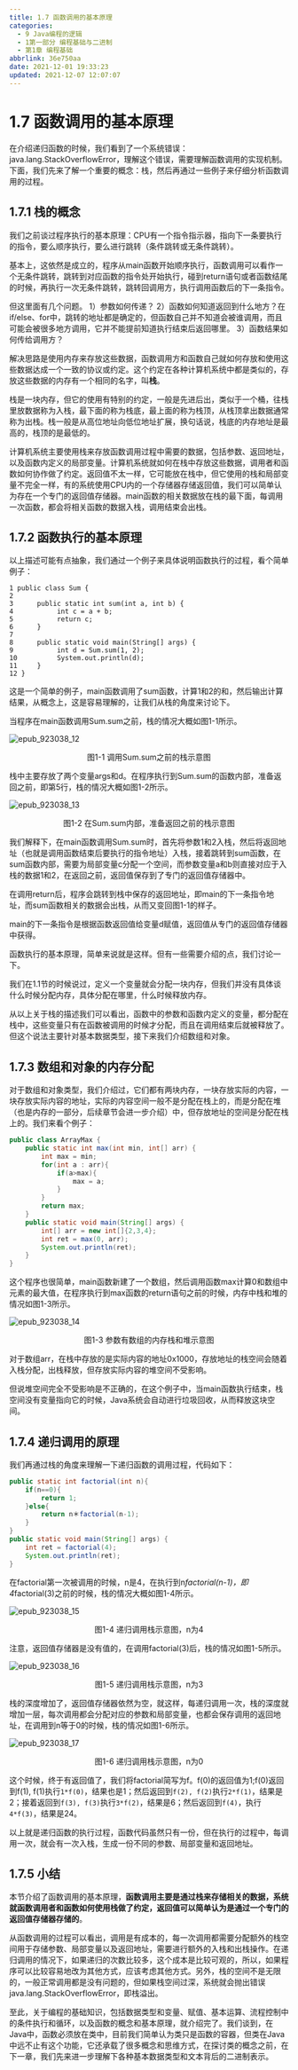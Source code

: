```yaml
---
title: 1.7 函数调用的基本原理
categories:
  - 9 Java编程的逻辑
  - 1第一部分 编程基础与二进制
  - 第1章 编程基础
abbrlink: 36e750aa
date: 2021-12-01 19:33:23
updated: 2021-12-07 12:07:07
---
```

# 1.7 函数调用的基本原理
在介绍递归函数的时候，我们看到了一个系统错误：java.lang.StackOverflowError，理解这个错误，需要理解函数调用的实现机制。下面，我们先来了解一个重要的概念：栈，然后再通过一些例子来仔细分析函数调用的过程。

## 1.7.1 栈的概念
我们之前谈过程序执行的基本原理：CPU有一个指令指示器，指向下一条要执行的指令，要么顺序执行，要么进行跳转（条件跳转或无条件跳转）。

基本上，这依然是成立的，程序从main函数开始顺序执行，函数调用可以看作一个无条件跳转，跳转到对应函数的指令处开始执行，碰到return语句或者函数结尾的时候，再执行一次无条件跳转，跳转回调用方，执行调用函数后的下一条指令。

但这里面有几个问题。
1）参数如何传递？
2）函数如何知道返回到什么地方？在if/else、for中，跳转的地址都是确定的，但函数自己并不知道会被谁调用，而且可能会被很多地方调用，它并不能提前知道执行结束后返回哪里。
3）函数结果如何传给调用方？

解决思路是使用内存来存放这些数据，函数调用方和函数自己就如何存放和使用这些数据达成一个一致的协议或约定。这个约定在各种计算机系统中都是类似的，存放这些数据的内存有一个相同的名字，叫**栈**。

栈是一块内存，但它的使用有特别的约定，一般是先进后出，类似于一个桶，往栈里放数据称为入栈，最下面的称为栈底，最上面的称为栈顶，从栈顶拿出数据通常称为出栈。栈一般是从高位地址向低位地址扩展，换句话说，栈底的内存地址是最高的，栈顶的是最低的。

计算机系统主要使用栈来存放函数调用过程中需要的数据，包括参数、返回地址，以及函数内定义的局部变量。计算机系统就如何在栈中存放这些数据，调用者和函数如何协作做了约定。返回值不太一样，它可能放在栈中，但它使用的栈和局部变量不完全一样，有的系统使用CPU内的一个存储器存储返回值，我们可以简单认为存在一个专门的返回值存储器。main函数的相关数据放在栈的最下面，每调用一次函数，都会将相关函数的数据入栈，调用结束会出栈。

## 1.7.2 函数执行的基本原理
以上描述可能有点抽象，我们通过一个例子来具体说明函数执行的过程，看个简单例子：

```
1 public class Sum {
2
3      public static int sum(int a, int b) {
4           int c = a + b;
5           return c;
6      }
7
8      public static void main(String[] args) {
9           int d = Sum.sum(1, 2);
10          System.out.println(d);
11     }
12 }
```

这是一个简单的例子，main函数调用了sum函数，计算1和2的和，然后输出计算结果，从概念上，这是容易理解的，让我们从栈的角度来讨论下。

当程序在main函数调用Sum.sum之前，栈的情况大概如图1-1所示。

![epub_923038_12](https://raw.githubusercontent.com/lanlan2017/images/master/Blog/Sum/20211201221515.jpeg)
<center>图1-1 调用Sum.sum之前的栈示意图</center>

栈中主要存放了两个变量args和d。在程序执行到Sum.sum的函数内部，准备返回之前，即第5行，栈的情况大概如图1-2所示。

![epub_923038_13](https://raw.githubusercontent.com/lanlan2017/images/master/Blog/Sum/20211201221528.jpeg)
<center>图1-2 在Sum.sum内部，准备返回之前的栈示意图</center>

我们解释下，在main函数调用Sum.sum时，首先将参数1和2入栈，然后将返回地址（也就是调用函数结束后要执行的指令地址）入栈，接着跳转到sum函数，在sum函数内部，需要为局部变量c分配一个空间，而参数变量a和b则直接对应于入栈的数据1和2，在返回之前，返回值保存到了专门的返回值存储器中。

在调用return后，程序会跳转到栈中保存的返回地址，即main的下一条指令地址，而sum函数相关的数据会出栈，从而又变回图1-1的样子。

main的下一条指令是根据函数返回值给变量d赋值，返回值从专门的返回值存储器中获得。

函数执行的基本原理，简单来说就是这样。但有一些需要介绍的点，我们讨论一下。

我们在1.1节的时候说过，定义一个变量就会分配一块内存，但我们并没有具体谈什么时候分配内存，具体分配在哪里，什么时候释放内存。

从以上关于栈的描述我们可以看出，函数中的参数和函数内定义的变量，都分配在栈中，这些变量只有在函数被调用的时候才分配，而且在调用结束后就被释放了。但这个说法主要针对基本数据类型，接下来我们介绍数组和对象。

## 1.7.3 数组和对象的内存分配
对于数组和对象类型，我们介绍过，它们都有两块内存，一块存放实际的内容，一块存放实际内容的地址，实际的内容空间一般不是分配在栈上的，而是分配在堆（也是内存的一部分，后续章节会进一步介绍）中，但存放地址的空间是分配在栈上的。我们来看个例子：

```java
public class ArrayMax {
    public static int max(int min, int[] arr) {
        int max = min;
        for(int a : arr){
            if(a>max){
                max = a;
            }
        }
        return max;
    }
    public static void main(String[] args) {
        int[] arr = new int[]{2,3,4};
        int ret = max(0, arr);
        System.out.println(ret);
    }
}
```

这个程序也很简单，main函数新建了一个数组，然后调用函数max计算0和数组中元素的最大值，在程序执行到max函数的return语句之前的时候，内存中栈和堆的情况如图1-3所示。

![epub_923038_14](https://raw.githubusercontent.com/lanlan2017/images/master/Blog/Sum/20211201221610.jpeg)
<center>图1-3 参数有数组的内存栈和堆示意图</center>

对于数组arr，在栈中存放的是实际内容的地址0x1000，存放地址的栈空间会随着入栈分配，出栈释放，但存放实际内容的堆空间不受影响。

但说堆空间完全不受影响是不正确的，在这个例子中，当main函数执行结束，栈空间没有变量指向它的时候，Java系统会自动进行垃圾回收，从而释放这块空间。

## 1.7.4 递归调用的原理
我们再通过栈的角度来理解一下递归函数的调用过程，代码如下：

```java
public static int factorial(int n){
    if(n==0){
        return 1;
    }else{
        return n＊factorial(n-1);
    }
}
public static void main(String[] args) {
    int ret = factorial(4);
    System.out.println(ret);
}
```

在factorial第一次被调用的时候，n是4，在执行到n*factorial(n-1)，即4*factorial(3)之前的时候，栈的情况大概如图1-4所示。

![epub_923038_15](https://raw.githubusercontent.com/lanlan2017/images/master/Blog/Sum/20211201221645.jpeg)
<center>图1-4 递归调用栈示意图，n为4</center>

注意，返回值存储器是没有值的，在调用factorial(3)后，栈的情况如图1-5所示。

![epub_923038_16](https://raw.githubusercontent.com/lanlan2017/images/master/Blog/Sum/20211201221711.jpeg)
<center>图1-5 递归调用栈示意图，n为3</center>

栈的深度增加了，返回值存储器依然为空，就这样，每递归调用一次，栈的深度就增加一层，每次调用都会分配对应的参数和局部变量，也都会保存调用的返回地址，在调用到n等于0的时候，栈的情况如图1-6所示。

![epub_923038_17](https://raw.githubusercontent.com/lanlan2017/images/master/Blog/Sum/20211201221724.jpeg)
<center>图1-6 递归调用栈示意图，n为0</center>

这个时候，终于有返回值了，我们将factorial简写为f。f(0)的返回值为1;f(0)返回到f(1), f(1)执行`1*f(0)`，结果也是1；然后返回到`f(2), f(2)`执行`2*f(1)`，结果是2；接着返回到`f(3), f(3)`执行`3*f(2)`，结果是6；然后返回到`f(4)`，执行`4*f(3)`，结果是24。

以上就是递归函数的执行过程，函数代码虽然只有一份，但在执行的过程中，每调用一次，就会有一次入栈，生成一份不同的参数、局部变量和返回地址。

## 1.7.5 小结
本节介绍了函数调用的基本原理，**函数调用主要是通过栈来存储相关的数据，系统就函数调用者和函数如何使用栈做了约定，返回值可以简单认为是通过一个专门的返回值存储器存储的**。

从函数调用的过程可以看出，调用是有成本的，每一次调用都需要分配额外的栈空间用于存储参数、局部变量以及返回地址，需要进行额外的入栈和出栈操作。在递归调用的情况下，如果递归的次数比较多，这个成本是比较可观的，所以，如果程序可以比较容易地改为其他方式，应该考虑其他方式。另外，栈的空间不是无限的，一般正常调用都是没有问题的，但如果栈空间过深，系统就会抛出错误java.lang.StackOverflowError，即栈溢出。

至此，关于编程的基础知识，包括数据类型和变量、赋值、基本运算、流程控制中的条件执行和循环，以及函数的概念和基本原理，就介绍完了。我们谈到，在Java中，函数必须放在类中，目前我们简单认为类只是函数的容器，但类在Java中远不止有这个功能，它还承载了很多概念和思维方式，在探讨类的概念之前，在下一章，我们先来进一步理解下各种基本数据类型和文本背后的二进制表示。
